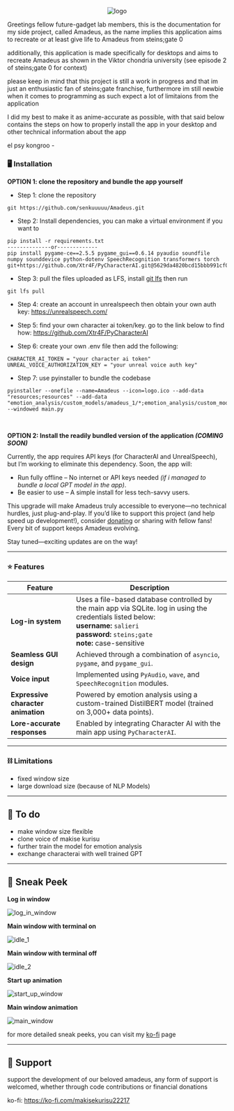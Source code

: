<div align="center">
  <img src="logo.png" alt="logo">
</div>

Greetings fellow future-gadget lab members, this is the documentation for my side project, called Amadeus, as the name implies this application aims to recreate or at least give life to Amadeus from steins;gate 0

additionally, this application is made specifically for desktops and aims to recreate Amadeus as shown in the Viktor chondria university (see episode 2 of steins;gate 0 for context)

please keep in mind that this project is still a work in progress and that im just an enthusiastic fan of steins;gate franchise, furthermore im still newbie when it comes to programming as such expect a lot of limitaions from the application

I did my best to make it as anime-accurate as possible, with that said below contains the steps on how to properly install the app in your desktop and other technical information about the app

el psy kongroo -

### 🖥️ Installation
**OPTION 1: clone the repository and bundle the app yourself**
- Step 1: clone the repository
```
git https://github.com/senkuuuuu/Amadeus.git
```

- Step 2: Install dependencies, you can make a virtual environment if you want to
```
pip install -r requirements.txt
--------------or-------------
pip install pygame-ce==2.5.5 pygame_gui==0.6.14 pyaudio soundfile numpy sounddevice python-dotenv SpeechRecognition transformers torch git+https://github.com/Xtr4F/PyCharacterAI.git@5629da4820bcd15bbb991cf0e5cd23f54d106cdd
```

- Step 3: pull the files uploaded as LFS, install [git lfs](https://git-lfs.com/) then run
```
git lfs pull
```

- Step 4: create an account in unrealspeech then obtain your own auth key:
https://unrealspeech.com/

- Step 5: find your own character ai token/key. go to the link below to find how:
https://github.com/Xtr4F/PyCharacterAI

- Step 6: create your own .env file then add the following:
```
CHARACTER_AI_TOKEN = "your character ai token"
UNREAL_VOICE_AUTHORIZATION_KEY = "your unreal voice auth key"
```

- Step 7: use pyinstaller to bundle the codebase
```
pyinstaller --onefile --name=Amadeus --icon=logo.ico --add-data "resources;resources" --add-data "emotion_analysis/custom_models/amadeus_1/*;emotion_analysis/custom_models/amadeus_1" --windowed main.py
```
<br>

**OPTION 2: Install the readily  bundled version of the application _(COMING SOON)_**

Currently, the app requires API keys (for CharacterAI and UnrealSpeech), but I’m working to eliminate this dependency. Soon, the app will:

- Run fully offline – No internet or API keys needed _(if i managed to bundle a local GPT model in the app)_.
- Be easier to use – A simple install for less tech-savvy users.

This upgrade will make Amadeus truly accessible to everyone—no technical hurdles, just plug-and-play. If you’d like to support this project (and help speed up development!), consider [donating](https://ko-fi.com/makisekurisu22217) or sharing with fellow fans! Every bit of support keeps Amadeus evolving.

Stay tuned—exciting updates are on the way!


---

### ⭐ Features
| Feature                      | Description                                                                 |
|------------------------------|-----------------------------------------------------------------------------|
| **Log-in system**            | Uses a file-based database controlled by the main app via SQLite. log in using the credentials listed below: <br>**username:** `salieri` <br>**password:** `steins;gate` <br>**note:** case-sensitive|
| **Seamless GUI design**      | Achieved through a combination of `asyncio`, `pygame`, and `pygame_gui`.    |
| **Voice input**              | Implemented using `PyAudio`, `wave`, and `SpeechRecognition` modules.       |
| **Expressive character animation** | Powered by emotion analysis using a custom-trained DistilBERT model (trained on 3,000+ data points). |
| **Lore-accurate responses**   | Enabled by integrating Character AI with the main app using `PyCharacterAI`. |

---

### ⛓️ Limitations
- fixed window size
- large download size (because of NLP Models)
---


## 📝 To do
- make window size flexible
- clone voice of makise kurisu
- further train the model for emotion analysis
- exchange characterai with well trained GPT
---

## 👀 Sneak Peek
**Log in window**


<img src="sneak_peeks\screenshot_1.jpg" alt="log_in_window">

**Main window with terminal on**


<img src="sneak_peeks\screenshot_2.jpg" alt="idle_1">

**Main window with terminal off**


<img src="sneak_peeks\screenshot_3.jpg" alt="idle_2">

**Start up animation**


<img src="sneak_peeks\startup.gif" alt="start_up_window">

**Main window animation**


<img src="sneak_peeks\idle.gif" alt="main_window">

for more detailed sneak peeks, you can visit my [ko-fi](https://ko-fi.com/makisekurisu22217) page

---


## 🎁 Support
support the development of our beloved amadeus, any form of support is welcomed, whether through code contributions or financial donations

ko-fi: https://ko-fi.com/makisekurisu22217 

